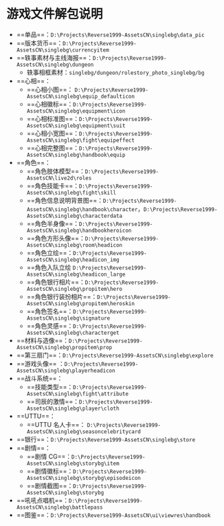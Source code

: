 # 游戏文件解包说明

- ==单品==：`D:\Projects\Reverse1999-AssetsCN\singlebg\data_pic`
- ==版本货币==：`D:\Projects\Reverse1999-AssetsCN\singlebg\currencyitem`
- ==轶事素材与主线海报==：`D:\Projects\Reverse1999-AssetsCN\singlebg\dungeon`
	- 轶事相框素材：`singlebg/dungeon/rolestory_photo_singlebg/bg`
- ==心相==：
	- ==心相小图==： `D:\Projects\Reverse1999-AssetsCN\singlebg\equip_defaulticon`
	- ==心相徽标==：`D:\Projects\Reverse1999-AssetsCN\singlebg\equipment\icon`
	- ==心相标准图==：`D:\Projects\Reverse1999-AssetsCN\singlebg\equipment\suit`
	- ==心相小宽图==：`D:\Projects\Reverse1999-AssetsCN\singlebg\fight\equipeffect`
	- ==心相完整图==：`D:\Projects\Reverse1999-AssetsCN\singlebg\handbook\equip`
- ==角色==：
	- ==角色肢体模型==：`D:\Projects\Reverse1999-AssetsCN\live2d\roles`
	- ==角色技能卡==：`D:\Projects\Reverse1999-AssetsCN\singlebg\fight\skill`
	- ==角色信息说明背景图==：`D:\Projects\Reverse1999-AssetsCN\singlebg\handbook\character`，`D:\Projects\Reverse1999-AssetsCN\singlebg\characterdata`
	- ==角色半身像==：`D:\Projects\Reverse1999-AssetsCN\singlebg\handbookheroicon`
	- ==角色方形头像==：`D:\Projects\Reverse1999-AssetsCN\singlebg\room\headicon`
	- ==角色立绘==：`D:\Projects\Reverse1999-AssetsCN\singlebg\headicon_img`
	- ==角色入队立绘 `D:\Projects\Reverse1999-AssetsCN\singlebg\headicon_large`
	- ==角色银行相片==：`D:\Projects\Reverse1999-AssetsCN\singlebg\propitem\hero`
	- ==角色银行装扮相片==：`D:\Projects\Reverse1999-AssetsCN\singlebg\propitem\heroskin`
	- ==角色签名==：`D:\Projects\Reverse1999-AssetsCN\singlebg\signature`
	- ==角色灵感==：`D:\Projects\Reverse1999-AssetsCN\singlebg\characterget`
- ==材料与造像==：`D:\Projects\Reverse1999-AssetsCN\singlebg\propitem\prop`
- ==第三扇门==：`D:\Projects\Reverse1999-AssetsCN\singlebg\explore`
- ==游戏头像== ：`D:\Projects\Reverse1999-AssetsCN\singlebg\playerheadicon`
- ==战斗系统==：
	- ==技能类型==：`D:\Projects\Reverse1999-AssetsCN\singlebg\fight\attribute`
	- ==司辰的激情==：`D:\Projects\Reverse1999-AssetsCN\singlebg\player\cloth`
- ==UTTU==：
	- ==UTTU 名人卡==： `D:\Projects\Reverse1999-AssetsCN\singlebg\seasoncelebritycard`
- ==银行==：`D:\Projects\Reverse1999-AssetsCN\singlebg\store`
- ==剧情==：
	- ==剧情 CG==：`D:\Projects\Reverse1999-AssetsCN\singlebg\storybg\item`
	- ==剧情徽标==：`D:\Projects\Reverse1999-AssetsCN\singlebg\storybg\episodeicon`
	- ==剧情截图==：`D:\Projects\Reverse1999-AssetsCN\singlebg\storybg`
- ==吼吼点唱机==：`D:\Projects\Reverse1999-AssetsCN\singlebg\battlepass`
- ==图鉴==：`D:\Projects\Reverse1999-AssetsCN\ui\viewres\handbook`